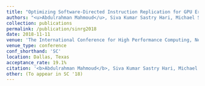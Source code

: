 ```yaml
---
title: "Optimizing Software-Directed Instruction Replication for GPU Error Detection"
authors: "<u>Abdulrahman Mahmoud</u>, Siva Kumar Sastry Hari, Michael Sullivan, Timothy Tsai, and Stephen W. Keckler"
collection: publications
permalink: /publication/sinrg2018
date: 2018-11-11
venue: 'The International Conference for High Performance Computing, Networking, Storage and Analysis' 
venue_type: conference
conf_shorthand: 'SC'
location: Dallas, Texas
acceptance_rate: 19.1%
citation: '<b>Abdulrahman Mahmoud</b>, Siva Kumar Sastry Hari, Michael Sullivan, Timothy Tsai, and Stephen W. Keckler. 2018. &quot;Optimizing Software-Directed Instruction Replication for GPU Error Detection,&quot; <i>2018 The International Conference for High Performance Computing, Networking, Storage, and Analysis (SC)</i>, Dallas, Texas, USA, 2018.'
other: (To appear in SC '18) 
---
```

